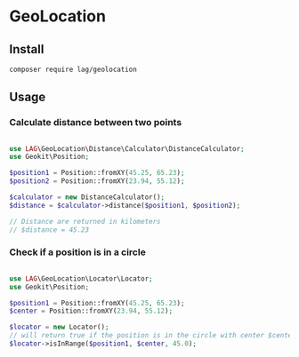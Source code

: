 # GeoLocation

## Install
```bash
composer require lag/geolocation
```

## Usage

### Calculate distance between two points

```php

use LAG\GeoLocation\Distance\Calculator\DistanceCalculator;
use Geokit\Position;

$position1 = Position::fromXY(45.25, 65.23); 
$position2 = Position::fromXY(23.94, 55.12); 

$calculator = new DistanceCalculator();
$distance = $calculator->distance($position1, $position2);

// Distance are returned in kilometers
// $distance = 45.23

```

### Check if a position is in a circle

```php

use LAG\GeoLocation\Locator\Locator;
use Geokit\Position;

$position1 = Position::fromXY(45.25, 65.23); 
$center = Position::fromXY(23.94, 55.12);

$locator = new Locator();
// will return true if the position is in the circle with center $center and radius 45km 
$locator->isInRange($position1, $center, 45.0);

```
